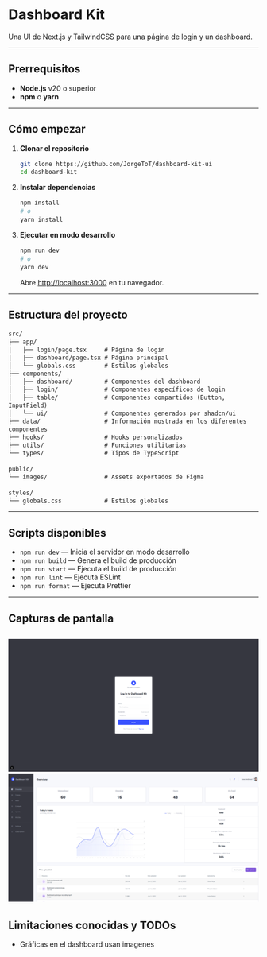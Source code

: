 # Dashboard Kit

Una UI de Next.js y TailwindCSS para una página de login y un dashboard.

---

## Prerrequisitos

- **Node.js** v20 o superior
- **npm** o **yarn**

---

## Cómo empezar

1. **Clonar el repositorio**
   ```bash
   git clone https://github.com/JorgeToT/dashboard-kit-ui
   cd dashboard-kit
   ```

2. **Instalar dependencias**
   ```bash
   npm install
   # o
   yarn install
   ```

3. **Ejecutar en modo desarrollo**
   ```bash
   npm run dev
   # o
   yarn dev
   ```
   Abre [http://localhost:3000](http://localhost:3000) en tu navegador.

---

## Estructura del proyecto

```plaintext
src/
├── app/
│   ├── login/page.tsx     # Página de login
│   ├── dashboard/page.tsx # Página principal
│   └── globals.css        # Estilos globales
├── components/
│   ├── dashboard/         # Componentes del dashboard
│   ├── login/             # Componentes específicos de login
│   ├── table/             # Componentes compartidos (Button, InputField)
│   └── ui/                # Componentes generados por shadcn/ui
├── data/                  # Información mostrada en los diferentes componentes
├── hooks/                 # Hooks personalizados
├── utils/                 # Funciones utilitarias
└── types/                 # Tipos de TypeScript

public/
└── images/                # Assets exportados de Figma

styles/
└── globals.css            # Estilos globales
```  

---

## Scripts disponibles

- `npm run dev` — Inicia el servidor en modo desarrollo
- `npm run build` — Genera el build de producción
- `npm run start` — Ejecuta el build de producción
- `npm run lint` — Ejecuta ESLint
- `npm run format` — Ejecuta Prettier

---

## Capturas de pantalla

![alt text](public/images/login.png)
![alt text](public/images/dashboard.png)
---

## Limitaciones conocidas y TODOs

- Gráficas en el dashboard usan imagenes